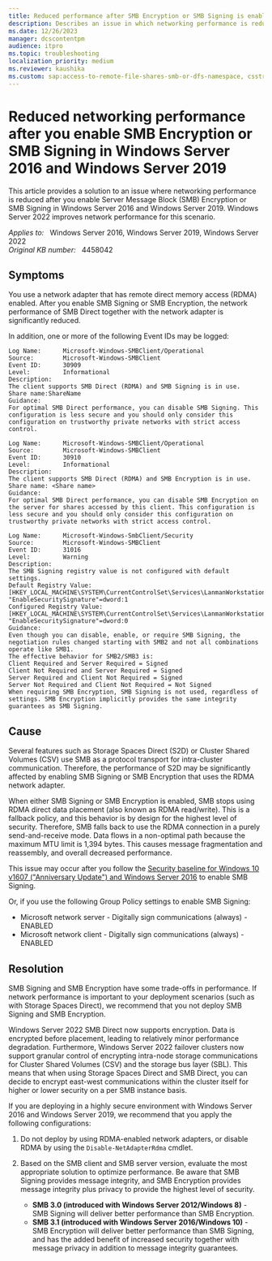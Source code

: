 ```yaml
---
title: Reduced performance after SMB Encryption or SMB Signing is enabled
description: Describes an issue in which networking performance is reduced after you enable SMB Encryption or SMB Signing in Windows Server 2016 and Windows Server 2019. Provides a solution to this issue.
ms.date: 12/26/2023
manager: dcscontentpm
audience: itpro
ms.topic: troubleshooting
localization_priority: medium
ms.reviewer: kaushika
ms.custom: sap:access-to-remote-file-shares-smb-or-dfs-namespace, csstroubleshoot
---
```

# Reduced networking performance after you enable SMB Encryption or SMB Signing in Windows Server 2016 and Windows Server 2019

This article provides a solution to an issue where networking performance is reduced after you enable Server Message Block (SMB) Encryption or SMB Signing in Windows Server 2016 and Windows Server 2019. Windows Server 2022 improves network performance for this scenario.

_Applies to:_ &nbsp; Windows Server 2016, Windows Server 2019, Windows Server 2022  
_Original KB number:_ &nbsp; 4458042

## Symptoms

You use a network adapter that has remote direct memory access (RDMA) enabled. After you enable SMB Signing or SMB Encryption, the network performance of SMB Direct together with the network adapter is significantly reduced.

In addition, one or more of the following Event IDs may be logged:

```output
Log Name:      Microsoft-Windows-SMBClient/Operational  
Source:        Microsoft-Windows-SMBClient  
Event ID:      30909  
Level:         Informational  
Description:  
The client supports SMB Direct (RDMA) and SMB Signing is in use.  
Share name:ShareName  
Guidance:  
For optimal SMB Direct performance, you can disable SMB Signing. This configuration is less secure and you should only consider this configuration on trustworthy private networks with strict access control.
```

```output
Log Name:      Microsoft-Windows-SMBClient/Operational  
Source:        Microsoft-Windows-SMBClient  
Event ID:      30910  
Level:         Informational  
Description:  
The client supports SMB Direct (RDMA) and SMB Encryption is in use.  
Share name: <Share name>  
Guidance:  
For optimal SMB Direct performance, you can disable SMB Encryption on the server for shares accessed by this client. This configuration is less secure and you should only consider this configuration on trustworthy private networks with strict access control.
```

```output
Log Name:      Microsoft-Windows-SmbClient/Security  
Source:        Microsoft-Windows-SMBClient  
Event ID:      31016  
Level:         Warning  
Description:  
The SMB Signing registry value is not configured with default settings.  
Default Registry Value:  
[HKEY_LOCAL_MACHINE\SYSTEM\CurrentControlSet\Services\LanmanWorkstation\\Parameters]
"EnableSecuritySignature"=dword:1  
Configured Registry Value:  
[HKEY_LOCAL_MACHINE\SYSTEM\CurrentControlSet\Services\LanmanWorkstation\\Parameters]
"EnableSecuritySignature"=dword:0  
Guidance:  
Even though you can disable, enable, or require SMB Signing, the negotiation rules changed starting with SMB2 and not all combinations operate like SMB1.  
The effective behavior for SMB2/SMB3 is:  
Client Required and Server Required = Signed  
Client Not Required and Server Required = Signed  
Server Required and Client Not Required = Signed  
Server Not Required and Client Not Required = Not Signed  
When requiring SMB Encryption, SMB Signing is not used, regardless of settings. SMB Encryption implicitly provides the same integrity guarantees as SMB Signing.
```

## Cause

Several features such as Storage Spaces Direct (S2D) or Cluster Shared Volumes (CSV) use SMB as a protocol transport for intra-cluster communication. Therefore, the performance of S2D may be significantly affected by enabling SMB Signing or SMB Encryption that uses the RDMA network adapter.

When either SMB Signing or SMB Encryption is enabled, SMB stops using RDMA direct data placement (also known as RDMA read/write). This is a fallback policy, and this behavior is by design for the highest level of security. Therefore, SMB falls back to use the RDMA connection in a purely send-and-receive mode. Data flows in a non-optimal path because the maximum MTU limit is 1,394 bytes. This causes message fragmentation and reassembly, and overall decreased performance.

This issue may occur after you follow the [Security baseline for Windows 10 v1607 ("Anniversary Update") and Windows Server 2016](/archive/blogs/secguide/security-baseline-for-windows-10-v1607-anniversary-edition-and-windows-server-2016) to enable SMB Signing.

Or, if you use the following Group Policy settings to enable SMB Signing:

- Microsoft network server - Digitally sign communications (always) - ENABLED
- Microsoft network client - Digitally sign communications (always) - ENABLED

## Resolution

SMB Signing and SMB Encryption have some trade-offs in performance. If network performance is important to your deployment scenarios (such as with Storage Spaces Direct), we recommend that you not deploy SMB Signing and SMB Encryption.

Windows Server 2022 SMB Direct now supports encryption. Data is encrypted before placement, leading to relatively minor performance degradation. Furthermore, Windows Server 2022 failover clusters now support granular control of encrypting intra-node storage communications for Cluster Shared Volumes (CSV) and the storage bus layer (SBL). This means that when using Storage Spaces Direct and SMB Direct, you can decide to encrypt east-west communications within the cluster itself for higher or lower security on a per SMB instance basis.

If you are deploying in a highly secure environment with Windows Server 2016 and Windows Server 2019, we recommend that you apply the following configurations:

1. Do not deploy by using RDMA-enabled network adapters, or disable RDMA by using the `Disable-NetAdapterRdma` cmdlet.

2. Based on the SMB client and SMB server version, evaluate the most appropriate solution to optimize performance. Be aware that SMB Signing provides message integrity, and SMB Encryption provides message integrity plus privacy to provide the highest level of security.

    - **SMB 3.0 (introduced with Windows Server 2012/Windows 8)** - SMB Signing will deliver better performance than SMB Encryption.
    - **SMB 3.1 (introduced with Windows Server 2016/Windows 10)** - SMB Encryption will deliver better performance than SMB Signing, and has the added benefit of increased security together with message privacy in addition to message integrity guarantees.


